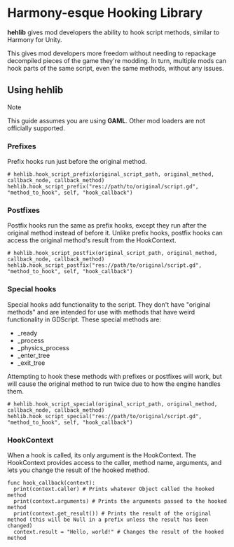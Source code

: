 # Harmony-esque Hooking Library
**hehlib** gives mod developers the ability to hook script methods, similar to Harmony for Unity.

This gives mod developers more freedom without needing to repackage decompiled pieces of the game they're modding. In turn, multiple mods can hook parts of the same script, even the same methods, without any issues.

## Using hehlib
>[!NOTE]
>This guide assumes you are using **GAML**. Other mod loaders are not officially supported.

### Prefixes
Prefix hooks run just before the original method.
```gdscript
# hehlib.hook_script_prefix(original_script_path, original_method, callback_node, callback_method)
hehlib.hook_script_prefix("res://path/to/original/script.gd", "method_to_hook", self, "hook_callback")
```
### Postfixes
Postfix hooks run the same as prefix hooks, except they run after the original method instead of before it.
Unlike prefix hooks, postfix hooks can access the original method's result from the HookContext.
```gdscript
# hehlib.hook_script_postfix(original_script_path, original_method, callback_node, callback_method)
hehlib.hook_script_postfix("res://path/to/original/script.gd", "method_to_hook", self, "hook_callback")
```
### Special hooks
Special hooks add functionality to the script. They don't have "original methods" and are intended for use with methods that have weird functionality in GDScript.
These special methods are:
- _ready
- _process
- _physics_process
- _enter_tree
- _exit_tree

Attempting to hook these methods with prefixes or postfixes will work, but will cause the original method to run twice due to how the engine handles them.
```gdscript
# hehlib.hook_script_special(original_script_path, original_method, callback_node, callback_method)
hehlib.hook_script_special("res://path/to/original/script.gd", "method_to_hook", self, "hook_callback")
```
### HookContext
When a hook is called, its only argument is the HookContext.
The HookContext provides access to the caller, method name, arguments, and lets you change the result of the hooked method.
```gdscript
func hook_callback(context):
  print(context.caller) # Prints whatever Object called the hooked method
  print(context.arguments) # Prints the arguments passed to the hooked method
  print(context.get_result()) # Prints the result of the original method (this will be Null in a prefix unless the result has been changed)
  context.result = "Hello, world!" # Changes the result of the hooked method
```
